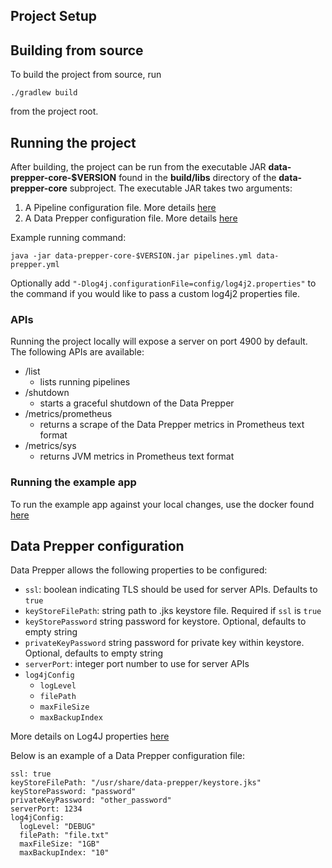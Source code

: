 ## Project Setup

## Building from source

To build the project from source, run 

```
./gradlew build
```

from the project root. 

## Running the project

After building, the project can be run from the executable JAR **data-prepper-core-$VERSION**
found in the **build/libs** directory of the **data-prepper-core** subproject. The executable JAR takes
two arguments:
1. A Pipeline configuration file. More details [here](overview.md#sample-pipeline-configuration)
2. A Data Prepper configuration file. More details [here](project_setup.md#data-prepper-configuration)

Example running command:

```
java -jar data-prepper-core-$VERSION.jar pipelines.yml data-prepper.yml
```

Optionally add `"-Dlog4j.configurationFile=config/log4j2.properties"` to the command if you would like to pass a custom log4j2 properties file.

### APIs
Running the project locally will expose a server on port 4900 by default. The following 
APIs are available:

* /list
  * lists running pipelines
* /shutdown
  * starts a graceful shutdown of the Data Prepper
* /metrics/prometheus
  * returns a scrape of the Data Prepper metrics in Prometheus text format
* /metrics/sys
  * returns JVM metrics in Prometheus text format

### Running the example app
To run the example app against your local changes, use the docker found [here](https://github.com/opendistro-for-elasticsearch/data-prepper/tree/master/examples/dev/trace-analytics-sample-app)

## Data Prepper configuration
Data Prepper allows the following properties to be configured:

* `ssl`: boolean indicating TLS should be used for server APIs. Defaults to `true`
* `keyStoreFilePath`: string path to .jks keystore file. Required if `ssl` is `true`
* `keyStorePassword` string password for keystore. Optional, defaults to empty string
* `privateKeyPassword` string password for private key within keystore. Optional, defaults to empty string
* `serverPort`: integer port number to use for server APIs
* `log4jConfig`
  * `logLevel`
  * `filePath`
  * `maxFileSize`
  * `maxBackupIndex`
  
More details on Log4J properties [here](logs.md)

Below is an example of a Data Prepper configuration file:

```
ssl: true
keyStoreFilePath: "/usr/share/data-prepper/keystore.jks"
keyStorePassword: "password"
privateKeyPassword: "other_password"
serverPort: 1234
log4jConfig:
  logLevel: "DEBUG"
  filePath: "file.txt"
  maxFileSize: "1GB"
  maxBackupIndex: "10"
```
